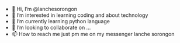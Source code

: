 - 👋 Hi, I’m @lanchesorongon
- 👀 I’m interested in learning coding and about technology
- 🌱 I’m currently learning python language
- 💞️ I’m looking to collaborate on ...
- 📫 How to reach me  just pm me on  my messenger lanche sorongon

<!---
lanchesorongon/lanchesorongon is a ✨ special ✨ repository because its `README.md` (this file) appears on your GitHub profile.
You can click the Preview link to take a look at your changes.
--->
